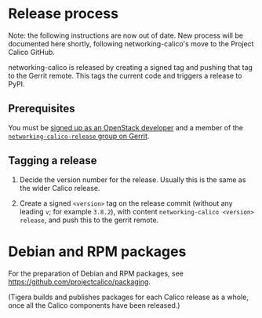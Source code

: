 # Release process

Note: the following instructions are now out of date.  New process
will be documented here shortly, following networking-calico's move to
the Project Calico GitHub.

networking-calico is released by creating a signed tag and pushing
that tag to the Gerrit remote.  This tags the current code and
triggers a release to PyPI.

## Prerequisites

You must be [signed up as an OpenStack
developer](https://docs.openstack.org/infra/manual/developers.html#account-setup)
and a member of the [`networking-calico-release` group on
Gerrit](https://review.opendev.org/#/admin/groups/1015,members).

## Tagging a release

1. Decide the version number for the release.  Usually this is the
   same as the wider Calico release.

1. Create a signed `<version>` tag on the release commit (without any leading
   `v`; for example `3.8.2`), with content `networking-calico <version>
   release`, and push this to the gerrit remote.

# Debian and RPM packages

For the preparation of Debian and RPM packages, see
https://github.com/projectcalico/packaging.

(Tigera builds and publishes packages for each Calico release as a
whole, once all the Calico components have been released.)
